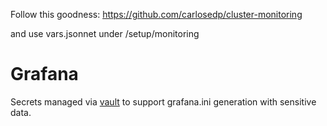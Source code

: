 
Follow this goodness:
https://github.com/carlosedp/cluster-monitoring 

and use vars.jsonnet under /setup/monitoring

# Grafana

Secrets managed via [vault](/setup/vault/grafana-kv2.tf) to support grafana.ini generation with sensitive data.
